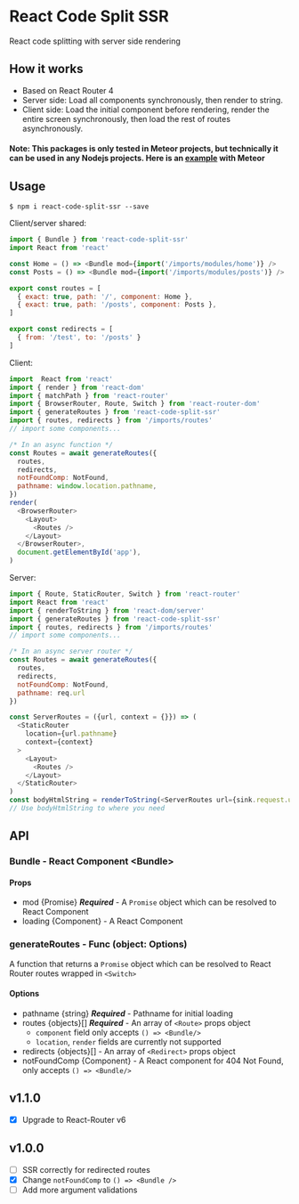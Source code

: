 # React Code Split SSR
React code splitting with server side rendering

## How it works

- Based on React Router 4
- Server side: Load all components synchronously, then render to string.
- Client side: Load the initial component before rendering, render the entire screen synchronously, then load the rest of routes asynchronously.

#### Note: This packages is only tested in Meteor projects, but technically it can be used in any Nodejs projects. Here is an [example](https://github.com/lhz516/react-code-split-ssr-example) with Meteor

## Usage
```
$ npm i react-code-split-ssr --save
```
Client/server shared:
```js
import { Bundle } from 'react-code-split-ssr'
import React from 'react'

const Home = () => <Bundle mod={import('/imports/modules/home')} />
const Posts = () => <Bundle mod={import('/imports/modules/posts')} />

export const routes = [
  { exact: true, path: '/', component: Home },
  { exact: true, path: '/posts', component: Posts },
]

export const redirects = [
  { from: '/test', to: '/posts' }
]
```
Client:
```js
import  React from 'react'
import { render } from 'react-dom'
import { matchPath } from 'react-router'
import { BrowserRouter, Route, Switch } from 'react-router-dom'
import { generateRoutes } from 'react-code-split-ssr'
import { routes, redirects } from '/imports/routes'
// import some components...

/* In an async function */
const Routes = await generateRoutes({
  routes,
  redirects,
  notFoundComp: NotFound,
  pathname: window.location.pathname,
})
render(
  <BrowserRouter>
    <Layout>
      <Routes />
    </Layout>
  </BrowserRouter>,
  document.getElementById('app'),
)
```
Server:
```js
import { Route, StaticRouter, Switch } from 'react-router'
import React from 'react'
import { renderToString } from 'react-dom/server'
import { generateRoutes } from 'react-code-split-ssr'
import { routes, redirects } from '/imports/routes'
// import some components...

/* In an async server router */
const Routes = await generateRoutes({
  routes,
  redirects,
  notFoundComp: NotFound,
  pathname: req.url
})

const ServerRoutes = ({url, context = {}}) => (
  <StaticRouter
    location={url.pathname}
    context={context}
  >
    <Layout>
      <Routes />
    </Layout>
  </StaticRouter>
)
const bodyHtmlString = renderToString(<ServerRoutes url={sink.request.url} />)
// Use bodyHtmlString to where you need
```

## API

### Bundle - React Component \<Bundle\>
#### Props
- mod {Promise<Component>} ***Required*** - A `Promise` object which can be resolved to React Component
- loading {Component} - A React Component

### generateRoutes - Func (object: Options)
A function that returns a `Promise` object which can be resolved to React Router routes wrapped in `<Switch>`

#### Options
- pathname {string} ***Required*** - Pathname for initial loading
- routes {objects}[] ***Required*** - An array of `<Route>` props object
  - `component` field only accepts `() => <Bundle/>`
  - `location`, `render` fields are currently not supported
- redirects  {objects}[] - An array of `<Redirect>` props object
- notFoundComp {Component} - A React component for 404 Not Found, only accepts `() => <Bundle/>`

## v1.1.0
- [x] Upgrade to React-Router v6

## v1.0.0
- [ ] SSR correctly for redirected routes
- [X] Change `notFoundComp` to `() => <Bundle />`
- [ ] Add more argument validations
